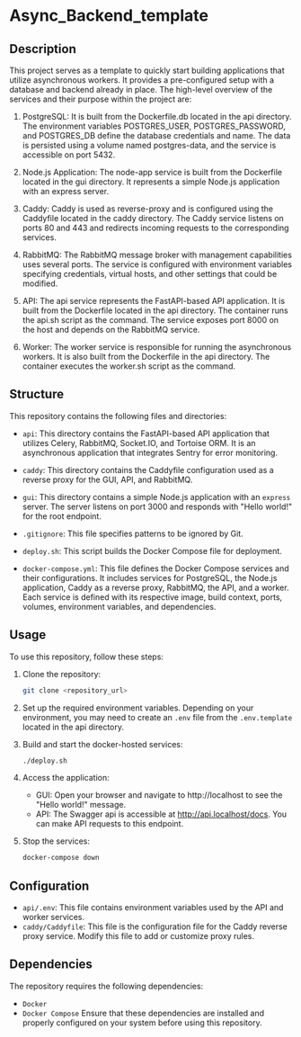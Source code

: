 # Async_Backend_template

## Description

This project serves as a template to quickly start building applications that utilize asynchronous workers. It provides a pre-configured setup with a database and backend already in place. The high-level overview of the services and their purpose within the project are:

1. PostgreSQL: It is built from the Dockerfile.db located in the api directory. The environment variables POSTGRES_USER, POSTGRES_PASSWORD, and POSTGRES_DB define the database credentials and name. The data is persisted using a volume named postgres-data, and the service is accessible on port 5432.

2. Node.js Application: The node-app service is built from the Dockerfile located in the gui directory. It represents a simple Node.js application with an express server.

3. Caddy: Caddy is used as reverse-proxy and is configured using the Caddyfile located in the caddy directory. The Caddy service listens on ports 80 and 443 and redirects incoming requests to the corresponding services.

4. RabbitMQ: The RabbitMQ message broker with management capabilities uses several ports. The service is configured with environment variables specifying credentials, virtual hosts, and other settings that could be modified.

5. API: The api service represents the FastAPI-based API application. It is built from the Dockerfile located in the api directory. The container runs the api.sh script as the command. The service exposes port 8000 on the host and depends on the RabbitMQ service.

6. Worker: The worker service is responsible for running the asynchronous workers. It is also built from the Dockerfile in the api directory. The container executes the worker.sh script as the command.

## Structure

This repository contains the following files and directories:

- `api`: This directory contains the FastAPI-based API application that utilizes Celery, RabbitMQ, Socket.IO, and Tortoise ORM. It is an asynchronous application that integrates Sentry for error monitoring.

- `caddy`: This directory contains the Caddyfile configuration used as a reverse proxy for the GUI, API, and RabbitMQ.

- `gui`: This directory contains a simple Node.js application with an `express` server. The server listens on port 3000 and responds with "Hello world!" for the root endpoint.

- `.gitignore`: This file specifies patterns to be ignored by Git.

- `deploy.sh`: This script builds the Docker Compose file for deployment.

- `docker-compose.yml`: This file defines the Docker Compose services and their configurations. It includes services for PostgreSQL, the Node.js application, Caddy as a reverse proxy, RabbitMQ, the API, and a worker. Each service is defined with its respective image, build context, ports, volumes, environment variables, and dependencies.

## Usage

To use this repository, follow these steps:

1. Clone the repository:

    ```bash
   git clone <repository_url>
    ```
2. Set up the required environment variables. Depending on your environment, you may need to create an `.env` file from the `.env.template` located in the api directory.
3. Build and start the docker-hosted services:
    ``` bash
    ./deploy.sh
    ```
4. Access the application:
    - GUI: Open your browser and navigate to http://localhost to see the "Hello world!" message.
    - API: The Swagger api is accessible at http://api.localhost/docs. You can make API requests to this endpoint.
5. Stop the services:
    ```bash
    docker-compose down
    ```
## Configuration
- `api/.env`: This file contains environment variables used by the API and worker services.
- `caddy/Caddyfile`: This file is the configuration file for the Caddy reverse proxy service. Modify this file to add or customize proxy rules.

## Dependencies
The repository requires the following dependencies:
- `Docker`
- `Docker Compose`
Ensure that these dependencies are installed and properly configured on your system before using this repository.

